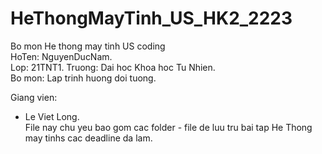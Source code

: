 # HeThongMayTinh_US_HK2_2223  
Bo mon He thong may tinh US coding  
HoTen: NguyenDucNam.  
Lop: 21TNT1. 
Truong: Dai hoc Khoa hoc Tu Nhien.  
Bo mon: Lap trinh huong doi tuong.  

Giang vien:  
+ Le Viet Long.  
File nay chu yeu bao gom cac folder - file de luu tru bai tap He Thong may tinhs cac deadline da lam.  
